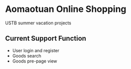 # Aomaotuan Online Shopping

USTB summer vacation projects

## Current Support Function

- User login and register
- Goods search
- Goods pre-page view

